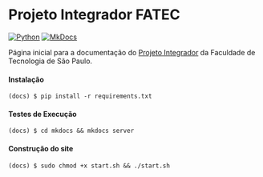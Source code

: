 # Projeto Integrador FATEC

[![Python](https://img.shields.io/badge/python-3.8-green)](https://www.python.org/)
[![MkDocs](https://img.shields.io/badge/mkdocs-1.1-green)](https://www.mkdocs.org/)

Página inicial para a documentação do [Projeto Integrador](https://github.com/ProjetoIntegradorADSFatec/projeto-integrador-ads-fatec) da Faculdade de Tecnologia de São Paulo.

#### Instalação

~~~shell
(docs) $ pip install -r requirements.txt
~~~

#### Testes de Execução

~~~shell
(docs) $ cd mkdocs && mkdocs server
~~~

#### Construção do site
~~~shell
(docs) $ sudo chmod +x start.sh && ./start.sh
~~~


